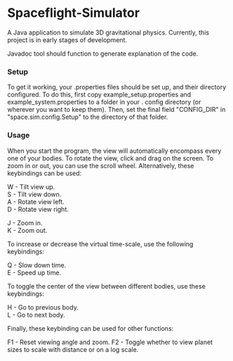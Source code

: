 # Spaceflight-Simulator
A Java application to simulate 3D gravitational physics. Currently, this project is in early 
stages of development.

Javadoc tool should function to generate explanation of the code.

### Setup
To get it working, your .properties files should be set up, and their directory configured. To 
do this, first copy example_setup.properties and example_system.properties to a folder in your .
config directory (or wherever you want to keep them). Then, set the final field "CONFIG_DIR" in 
"space.sim.config.Setup" to the directory of that folder.

### Usage
When you start the program, the view will automatically encompass every one of your bodies. To 
rotate the view, click and drag on the screen. To zoom in or out, you can use the scroll wheel. 
Alternatively, these keybindings can be used:

W - Tilt view up.<br>
S - Tilt view down.<br>
A - Rotate view left.<br>
D - Rotate view right.<br>

J - Zoom in.<br>
K - Zoom out.<br>

To increase or decrease the virtual time-scale, use the following keybindings:

Q - Slow down time.<br>
E - Speed up time.

To toggle the center of the view between different bodies, use these keybindings:

H - Go to previous body.<br>
L - Go to next body.

Finally, these keybinding can be used for other functions:

F1 - Reset viewing angle and zoom.
F2 - Toggle whether to view planet sizes to scale with distance or on a log scale.
